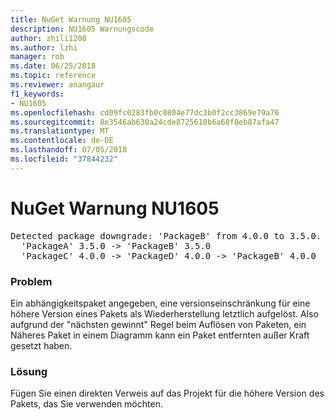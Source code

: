 ```yaml
---
title: NuGet Warnung NU1605
description: NU1605 Warnungscode
author: zhili1208
ms.author: lzhi
manager: rob
ms.date: 06/25/2018
ms.topic: reference
ms.reviewer: anangaur
f1_keywords:
- NU1605
ms.openlocfilehash: cd09fc0283fb0c0804e77dc3b0f2cc3869e79a76
ms.sourcegitcommit: 8e3546ab630a24cde8725610b6a68f8eb87afa47
ms.translationtype: MT
ms.contentlocale: de-DE
ms.lasthandoff: 07/05/2018
ms.locfileid: "37844232"
---
```

# <a name="nuget-warning-nu1605"></a>NuGet Warnung NU1605

<pre>Detected package downgrade: 'PackageB' from 4.0.0 to 3.5.0. Reference the package directly from the project to select a different version.<br/>  'PackageA' 3.5.0 -> 'PackageB' 3.5.0<br/>  'PackageC' 4.0.0 -> 'PackageD' 4.0.0 -> 'PackageB' 4.0.0</pre>

### <a name="issue"></a>Problem
Ein abhängigkeitspaket angegeben, eine versionseinschränkung für eine höhere Version eines Pakets als Wiederherstellung letztlich aufgelöst. Also aufgrund der "nächsten gewinnt" Regel beim Auflösen von Paketen, ein Näheres Paket in einem Diagramm kann ein Paket entfernten außer Kraft gesetzt haben.

### <a name="solution"></a>Lösung
Fügen Sie einen direkten Verweis auf das Projekt für die höhere Version des Pakets, das Sie verwenden möchten.